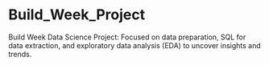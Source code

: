 # Build_Week_Project
Build Week Data Science Project: Focused on data preparation, SQL for data extraction, and exploratory data analysis (EDA) to uncover insights and trends.
